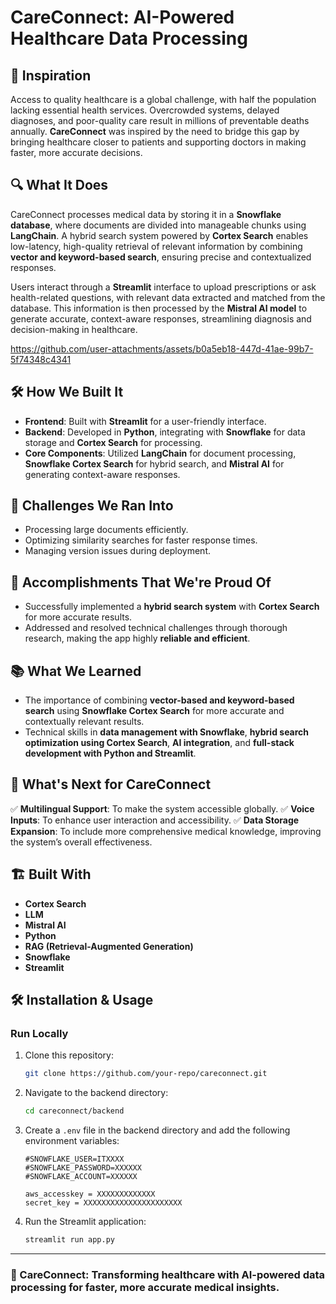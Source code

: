 # CareConnect: AI-Powered Healthcare Data Processing

## 🏥 Inspiration
Access to quality healthcare is a global challenge, with half the population lacking essential health services. Overcrowded systems, delayed diagnoses, and poor-quality care result in millions of preventable deaths annually. **CareConnect** was inspired by the need to bridge this gap by bringing healthcare closer to patients and supporting doctors in making faster, more accurate decisions.

## 🔍 What It Does
CareConnect processes medical data by storing it in a **Snowflake database**, where documents are divided into manageable chunks using **LangChain**. A hybrid search system powered by **Cortex Search** enables low-latency, high-quality retrieval of relevant information by combining **vector and keyword-based search**, ensuring precise and contextualized responses.

Users interact through a **Streamlit** interface to upload prescriptions or ask health-related questions, with relevant data extracted and matched from the database. This information is then processed by the **Mistral AI model** to generate accurate, context-aware responses, streamlining diagnosis and decision-making in healthcare.



https://github.com/user-attachments/assets/b0a5eb18-447d-41ae-99b7-5f74348c4341




## 🛠 How We Built It
- **Frontend**: Built with **Streamlit** for a user-friendly interface.
- **Backend**: Developed in **Python**, integrating with **Snowflake** for data storage and **Cortex Search** for processing.
- **Core Components**: Utilized **LangChain** for document processing, **Snowflake Cortex Search** for hybrid search, and **Mistral AI** for generating context-aware responses.

## 🚧 Challenges We Ran Into
- Processing large documents efficiently.
- Optimizing similarity searches for faster response times.
- Managing version issues during deployment.

## 🎉 Accomplishments That We're Proud Of
- Successfully implemented a **hybrid search system** with **Cortex Search** for more accurate results.
- Addressed and resolved technical challenges through thorough research, making the app highly **reliable and efficient**.

## 📚 What We Learned
- The importance of combining **vector-based and keyword-based search** using **Snowflake Cortex Search** for more accurate and contextually relevant results.
- Technical skills in **data management with Snowflake**, **hybrid search optimization using Cortex Search**, **AI integration**, and **full-stack development with Python and Streamlit**.

## 🚀 What's Next for CareConnect
✅ **Multilingual Support**: To make the system accessible globally.
✅ **Voice Inputs**: To enhance user interaction and accessibility.
✅ **Data Storage Expansion**: To include more comprehensive medical knowledge, improving the system’s overall effectiveness.

## 🏗 Built With
- **Cortex Search**
- **LLM**
- **Mistral AI**
- **Python**
- **RAG (Retrieval-Augmented Generation)**
- **Snowflake**
- **Streamlit**

## 🛠 Installation & Usage

### Run Locally

1. Clone this repository:
   ```bash
   git clone https://github.com/your-repo/careconnect.git
   ```

2. Navigate to the backend directory:
   ```bash
   cd careconnect/backend
   ```

3. Create a `.env` file in the backend directory and add the following environment variables:
   ```
   #SNOWFLAKE_USER=ITXXXX
   #SNOWFLAKE_PASSWORD=XXXXXX
   #SNOWFLAKE_ACCOUNT=XXXXXX
   
   aws_accesskey = XXXXXXXXXXXXX
   secret_key = XXXXXXXXXXXXXXXXXXXXXX
   ```

4. Run the Streamlit application:
   ```bash
   streamlit run app.py
   ```

---

### 📌 CareConnect: Transforming healthcare with AI-powered data processing for faster, more accurate medical insights.
